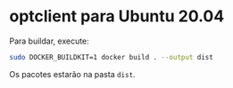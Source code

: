 # optclient para Ubuntu 20.04

Para buildar, execute:

```bash
sudo DOCKER_BUILDKIT=1 docker build . --output dist
```

Os pacotes estarão na pasta `dist`.
